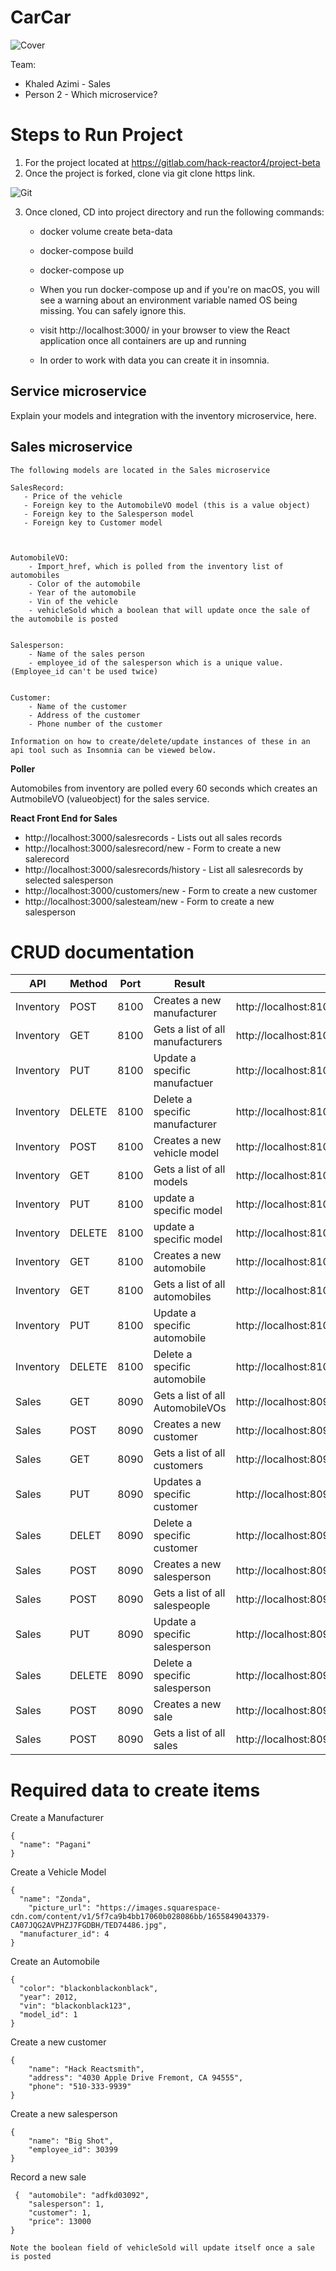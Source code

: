 # **CarCar**

![Cover](./imagefolder/CarCar.png)


Team:

* Khaled Azimi - Sales
* Person 2 - Which microservice?

# **Steps to Run Project**

1. For the project located at https://gitlab.com/hack-reactor4/project-beta
2. Once the project is forked, clone via git clone https link.

![Git](./imagefolder/gitclone.png)

3. Once cloned, CD into project directory and run the following commands:

    - docker volume create beta-data
    - docker-compose build
    - docker-compose up

    - When you run docker-compose up and if you're on macOS, you will see a warning about an environment variable named OS being missing. You can safely ignore this.
    - visit http://localhost:3000/ in your browser to view the React application once all containers are up and running
    - In order to work with data you can create it in insomnia.





## Service microservice

Explain your models and integration with the inventory
microservice, here.

## Sales microservice
```
The following models are located in the Sales microservice

SalesRecord:
   - Price of the vehicle
   - Foreign key to the AutomobileVO model (this is a value object)
   - Foreign key to the Salesperson model
   - Foreign key to Customer model



AutomobileVO:
    - Import_href, which is polled from the inventory list of automobiles
    - Color of the automobile
    - Year of the automobile
    - Vin of the vehicle
    - vehicleSold which a boolean that will update once the sale of the automobile is posted


Salesperson:
    - Name of the sales person
    - employee_id of the salesperson which is a unique value. (Employee_id can't be used twice)


Customer:
    - Name of the customer
    - Address of the customer
    - Phone number of the customer

Information on how to create/delete/update instances of these in an api tool such as Insomnia can be viewed below.
```

**Poller**

Automobiles from inventory are polled every 60 seconds which creates an AutmobileVO (valueobject) for the sales service.

**React Front End for Sales**

 - http://localhost:3000/salesrecords - Lists out all sales records
 - http://localhost:3000/salesrecord/new - Form to create a new salerecord
 - http://localhost:3000/salesrecords/history - List all salesrecords by selected salesperson
 - http://localhost:3000/customers/new - Form to create a new customer
 - http://localhost:3000/salesteam/new - Form to create a new salesperson




# **CRUD documentation**


| API | Method | Port | Result | URL
| ----------- | ----------- | ----------- | ----------- | ----------- |
| Inventory | POST | 8100 | Creates a new manufacturer  | http://localhost:8100/apimanufacturers/
| Inventory | GET | 8100 | Gets a list of all manufacturers  | http://localhost:8100/apimanufacturers/
| Inventory | PUT | 8100 | Update a specific manufactuer  | http://localhost:8100/api/manufacturers/{manufacturer.id}/
| Inventory | DELETE | 8100 | Delete a specific manufacturer  | http://localhost:8100/api/manufacturers/{manufacturer.id}/
| Inventory | POST | 8100 | Creates a new vehicle model  | http://localhost:8100/api/models/
| Inventory | GET | 8100 | Gets a list of all models  | http://localhost:8100/api/models/
| Inventory | PUT | 8100 | update a specific model  | http://localhost:8100/api/models/{model.id}/
| Inventory | DELETE | 8100 | update a specific model  | http://localhost:8100/api/models/{model.id}/
| Inventory | GET | 8100 | Creates a new automobile | http://localhost:8100/api/automobiles/
| Inventory | GET | 8100 | Gets a list of all automobiles  | http://localhost:8100/api/automobiles/
| Inventory | PUT | 8100 | Update a specific automobile | http://localhost:8100/api/automobiles/{automobile.vin}/
| Inventory | DELETE | 8100 | Delete a specific automobile | http://localhost:8100/api/automobiles/{automobile.vin}/
| Sales | GET | 8090 | Gets a list of all AutomobileVOs  | http://localhost:8090/api/automobiles/
| Sales | POST | 8090 | Creates a new customer | http://localhost:8090/api/customers/
| Sales | GET | 8090 | Gets a list of all customers | http://localhost:8090/api/customers/
| Sales | PUT | 8090 | Updates a specific customer | http://localhost:8090/api/customers/{customer.id}/
| Sales | DELET | 8090 | Delete a specific customer | http://localhost:8090/api/customers/{customer.id}/
| Sales | POST | 8090 | Creates a new salesperson| http://localhost:8090/api/salesteam/
| Sales | POST | 8090 | Gets a list of all salespeople | http://localhost:8090/api/salesteam/
| Sales | PUT | 8090 | Update a specific salesperson| http://localhost:8090/api/salesteam/{salesperson.id}/
| Sales | DELETE | 8090 | Delete a specific salesperson| http://localhost:8090/api/salesteam/{salesperson.id}/
| Sales | POST | 8090 | Creates a new sale | http://localhost:8090/api/salesteam/
| Sales | POST | 8090 | Gets a list of all sales | http://localhost:8090/api/salesteam/



# Required data to create items

Create a Manufacturer

```
{
  "name": "Pagani"
}
```

Create a Vehicle Model

```
{
  "name": "Zonda",
	"picture_url": "https://images.squarespace-cdn.com/content/v1/5f7ca9b4bb17060b028086bb/1655849043379-CA07JQG2AVPHZJ7FGDBH/TED74486.jpg",
  "manufacturer_id": 4
}
```

Create an Automobile

```
{
  "color": "blackonblackonblack",
  "year": 2012,
  "vin": "blackonblack123",
  "model_id": 1
}
```

Create a new customer

```
{
	"name": "Hack Reactsmith",
	"address": "4030 Apple Drive Fremont, CA 94555",
	"phone": "510-333-9939"
}

```

Create a new salesperson

```
{
	"name": "Big Shot",
	"employee_id": 30399
}
```

Record a new sale
```
 {  "automobile": "adfkd03092",
    "salesperson": 1,
    "customer": 1,
    "price": 13000
}

Note the boolean field of vehicleSold will update itself once a sale is posted
```

